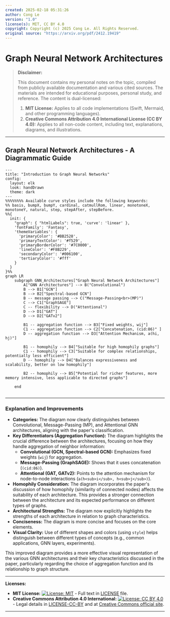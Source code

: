 ```yaml
---
created: 2025-02-18 05:31:26
author: Cong Le
version: "1.0"
license(s): MIT, CC BY 4.0
copyright: Copyright (c) 2025 Cong Le. All Rights Reserved.
original source: "https://arxiv.org/pdf/2412.19419"
---
```




# Graph Neural Network Architectures
> **Disclaimer:**
>
> This document contains my personal notes on the topic,
> compiled from publicly available documentation and various cited sources.
> The materials are intended for educational purposes, personal study, and reference.
> The content is dual-licensed:
> 1. **MIT License:** Applies to all code implementations (Swift, Mermaid, and other programming languages).
> 2. **Creative Commons Attribution 4.0 International License (CC BY 4.0):** Applies to all non-code content, including text, explanations, diagrams, and illustrations.
---


## Graph Neural Network Architectures - A Diagrammatic Guide 


```mermaid
---
title: "Introduction to Graph Neural Networks"
config:
  layout: elk
  look: handDrawn
  theme: dark
---
%%%%%%%% Available curve styles include the following keywords:
%% basis, bumpX, bumpY, cardinal, catmullRom, linear, monotoneX, monotoneY, natural, step, stepAfter, stepBefore.
%%{
  init: {
    "graph": { "htmlLabels": true, 'curve': 'linear' },
    'fontFamily': 'Fantasy',
    'themeVariables': {
      'primaryColor': '#BB2528',
      'primaryTextColor': '#f529',
      'primaryBorderColor': '#7C0000',
      'lineColor': '#F8B229',
      'secondaryColor': '#006100',
      'tertiaryColor': '#fff'
    }
  }
}%%
graph LR
    subgraph GNN_Architectures["Graph Neural Network Architectures"]
        A["GNN Architectures"] --> B("Convolutional")
        B --> B1["GCN"]
        B --> B2["Spectral-based GCN"]
        B -- message passing --> C("Message-Passing<br>(MP)")
        C --> C1["GraphSAGE"]
        C -- flexibility --> D("Attentional")
        D --> D1["GAT"]
        D --> D2["GATv2"]
        
        B1 -- aggregation function --> B3["Fixed weights, wij"]
        C1 -- aggregation function --> C2["Concatenation, (cid:86)" ]
        D -- aggregation function --> D3["Attention Mechanism, a(hi, hj)"]
        
        B1 -- homophily --> B4["Suitable for high homophily graphs"]
        C1 -- homophily --> C3["Suitable for complex relationships, potentially less efficient"]
        D -- homophily --> D4["Balances expressiveness and scalability, better on low homophily"]

        B2 -- homophily --> B5["Potential for richer features, more memory intensive, less applicable to directed graphs"]
        
    end
    
```

-----


### Explanation and Improvements

* **Categories:** The diagram now clearly distinguishes between Convolutional, Message-Passing (MP), and Attentional GNN architectures, aligning with the paper's classification.
* **Key Differentiators (Aggregation Function):** The diagram highlights the crucial difference between the architectures, focusing on how they handle aggregation of neighbor information:
    * **Convolutional (GCN, Spectral-based GCN):**  Emphasizes fixed weights (`wij`) for aggregation.
    * **Message-Passing (GraphSAGE):**  Shows that it uses concatenation (`(cid:86)`).
    * **Attentional (GAT, GATv2):**  Points to the attention mechanism for node-to-node interactions (`a(h<sub>i</sub>, h<sub>j</sub>)`).
* **Homophily Consideration:** The diagram incorporates the paper's discussion of how homophily (similarity of connected nodes) affects the suitability of each architecture. This provides a stronger connection between the architecture and its expected performance on different types of graphs.
* **Architectural Strengths:** The diagram now explicitly highlights the strengths of each architecture in relation to graph characteristics.
* **Conciseness:** The diagram is more concise and focuses on the core elements.
* **Visual Clarity:**  Use of different shapes and colors (using `style`) helps distinguish between different types of concepts (e.g., common applications, GNN layers, experiments).


This improved diagram provides a more effective visual representation of the various GNN architectures and their key characteristics discussed in the paper, particularly regarding the choice of aggregation function and its relationship to graph structure.



---
**Licenses:**

- **MIT License:**  [![License: MIT](https://img.shields.io/badge/License-MIT-yellow.svg)](LICENSE) - Full text in [LICENSE](LICENSE) file.
- **Creative Commons Attribution 4.0 International:** [![License: CC BY 4.0](https://licensebuttons.net/l/by/4.0/88x31.png)](LICENSE-CC-BY) - Legal details in [LICENSE-CC-BY](LICENSE-CC-BY) and at [Creative Commons official site](http://creativecommons.org/licenses/by/4.0/).

---